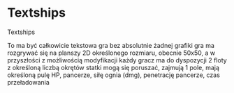 # Textships

Textships

To ma być całkowicie tekstowa gra bez absolutnie żadnej grafiki
gra ma rozgrywać się na planszy 2D określonego rozmiaru, obecnie 50x50, a w przyszłości z możliwością modyfikacji
każdy gracz ma do dyspozycji 2 floty z określoną liczbą okrętów
statki mogą się poruszać, zajmują 1 pole, mają określoną pulę HP, pancerze, siłę ognia (dmg), penetrację pancerze, czas przeładowania
